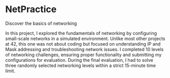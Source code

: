 # NetPractice
Discover the basics of networking

In this project, I explored the fundamentals of networking by configuring small-scale networks in a simulated environment. Unlike most other projects at 42, this one was not about coding but focused on understanding IP and Mask addressing and troubleshooting network issues. I completed 10 levels of networking challenges, ensuring proper functionality and submitting my configurations for evaluation. During the final evaluation, I had to solve three randomly selected networking levels within a strict 15-minute time limit.
